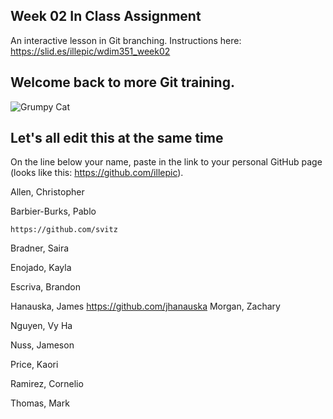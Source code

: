 ## Week 02 In Class Assignment

An interactive lesson in Git branching. Instructions here: https://slid.es/illepic/wdim351_week02

## Welcome back to more Git training.

![Grumpy Cat](https://dl.dropbox.com/u/115284/wdim351/week02/tard.jpg "Tard")

## Let's all edit this at the same time

On the line below your name, paste in the link to your personal GitHub page (looks like this: https://github.com/illepic).

Allen, Christopher

Barbier-Burks, Pablo

	https://github.com/svitz
	
Bradner, Saira

Enojado, Kayla

Escriva, Brandon

Hanauska, James
https://github.com/jhanauska
Morgan, Zachary

Nguyen, Vy Ha

Nuss, Jameson

Price, Kaori

Ramirez, Cornelio

Thomas, Mark
